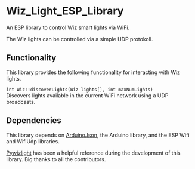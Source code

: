 # Wiz_Light_ESP_Library
An ESP library to control Wiz smart lights via WiFi. 

The Wiz lights can be controlled via a simple UDP protokoll. 

## Functionality
This library provides the following functionality for interacting with Wiz lights. 

`int Wiz::discoverLights(Wiz lights[], int maxNumLights)`  
Discovers lights available in the current WiFi network using a UDP broadcasts. 



## Dependencies
This library depends on [ArduinoJson](https://arduinojson.org/), the Arduino library, and the ESP Wifi and WifiUdp libraries. 


[Pywizlight](https://github.com/sbidy/pywizlight) has been a helpful reference during the development of this library. Big thanks to all the contributors. 
